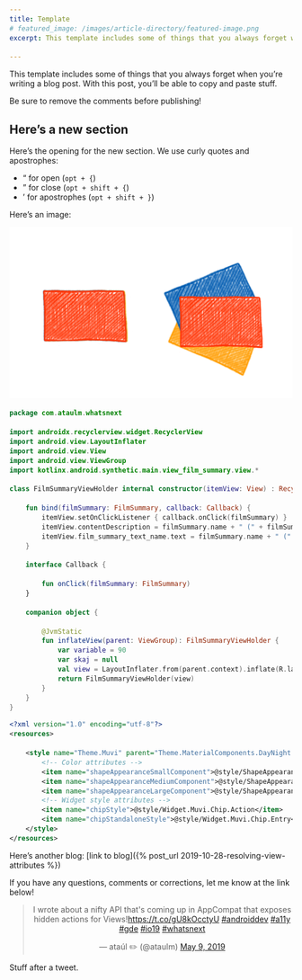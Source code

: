 ```yaml
---
title: Template
# featured_image: /images/article-directory/featured-image.png
excerpt: This template includes some of things that you always forget when you’re writing a blog post. With this post, you’ll be able to copy and paste stuff. Be sure to remove the comments before publishing!

---
```


<!-- The intro has no section heading. This can be copied to form the excerpt. -->
This template includes some of things that you always forget when you’re writing a blog post. With this post, you’ll be able to copy and paste stuff.

Be sure to remove the comments before publishing!

<!-- Use h3 for section headings -->
## Here’s a new section

Here’s the opening for the new section. We use curly quotes and apostrophes:

- “ for open (`opt + {`)
- ” for close (`opt + shift + {`)
- ’ for apostrophes (`opt + shift + }`)

Here’s an image:

![alt text](/images/monzo-plus-cards/sketch-fan.png)

<!-- Code blocks should specify the language for syntax highlighting -->
```kotlin
package com.ataulm.whatsnext

import androidx.recyclerview.widget.RecyclerView
import android.view.LayoutInflater
import android.view.View
import android.view.ViewGroup
import kotlinx.android.synthetic.main.view_film_summary.view.*

class FilmSummaryViewHolder internal constructor(itemView: View) : RecyclerView.ViewHolder(itemView) {

    fun bind(filmSummary: FilmSummary, callback: Callback) {
        itemView.setOnClickListener { callback.onClick(filmSummary) }
        itemView.contentDescription = filmSummary.name + " (" + filmSummary.year + ")"
        itemView.film_summary_text_name.text = filmSummary.name + " (" + filmSummary.year + ")"
    }

    interface Callback {

        fun onClick(filmSummary: FilmSummary)
    }

    companion object {

        @JvmStatic
        fun inflateView(parent: ViewGroup): FilmSummaryViewHolder {
            var variable = 90
            var skaj = null
            val view = LayoutInflater.from(parent.context).inflate(R.layout.view_film_summary, parent, false)
            return FilmSummaryViewHolder(view)
        }
    }
}
```

```xml
<?xml version="1.0" encoding="utf-8"?>
<resources>

    <style name="Theme.Muvi" parent="Theme.MaterialComponents.DayNight.DarkActionBar">
        <!-- Color attributes -->
        <item name="shapeAppearanceSmallComponent">@style/ShapeAppearance.Muvi.SmallComponent</item>
        <item name="shapeAppearanceMediumComponent">@style/ShapeAppearance.Muvi.MediumComponent</item>
        <item name="shapeAppearanceLargeComponent">@style/ShapeAppearance.Muvi.LargeComponent</item>
        <!-- Widget style attributes -->
        <item name="chipStyle">@style/Widget.Muvi.Chip.Action</item>
        <item name="chipStandaloneStyle">@style/Widget.Muvi.Chip.Entry</item>
    </style>
</resources>
```

<!-- Link to another blog on Jekyll with the post_url -->
Here’s another blog: [link to blog]({% post_url 2019-10-28-resolving-view-attributes %})

<!-- Sign off -->
If you have any questions, comments or corrections, let me know at the link below!

<center>
<!-- Use the Embed Tweet function from Twitter to generate a blockquote for the Tweet associated with this post and stick it here between these <center> tags, and ditch the script tag (we load it in the head)-->
<blockquote class="twitter-tweet" data-dnt="true"><p lang="en" dir="ltr">I wrote about a nifty API that&#39;s coming up in AppCompat that exposes hidden actions for Views!<a href="https://t.co/gU8kOcctyU">https://t.co/gU8kOcctyU</a> <a href="https://twitter.com/hashtag/androiddev?src=hash&amp;ref_src=twsrc%5Etfw">#androiddev</a> <a href="https://twitter.com/hashtag/a11y?src=hash&amp;ref_src=twsrc%5Etfw">#a11y</a> <a href="https://twitter.com/hashtag/gde?src=hash&amp;ref_src=twsrc%5Etfw">#gde</a> <a href="https://twitter.com/hashtag/io19?src=hash&amp;ref_src=twsrc%5Etfw">#io19</a> <a href="https://twitter.com/hashtag/whatsnext?src=hash&amp;ref_src=twsrc%5Etfw">#whatsnext</a></p>&mdash; ataúl ✏️ (@ataulm) <a href="https://twitter.com/ataulm/status/1126340698867814400?ref_src=twsrc%5Etfw">May 9, 2019</a></blockquote>
</center>

Stuff after a tweet.